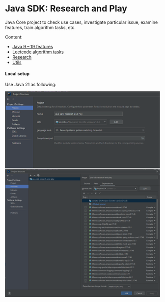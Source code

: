 # Java SDK: Research and Play
Java Core project to check use cases, investigate particular issue, examine features, train algorithm tasks, etc.

Content:

- [Java 9 – 19 features](src/main/java/version/README.md)
- [Leetcode algorithm tasks](src/main/java/leetcode)
- [Research](src/main/java/research)
- [Utils](src/main/java/tool/README.md)

#### Local setup

Use Java 21 as following:

![](picture/1.PNG)
![](picture/2.PNG)
